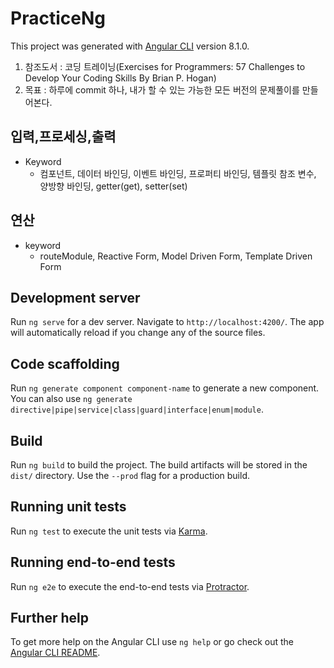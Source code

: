 # PracticeNg

This project was generated with [Angular CLI](https://github.com/angular/angular-cli) version 8.1.0.

1. 참조도서 : 코딩 트레이닝(Exercises for Programmers: 57 Challenges to Develop Your Coding Skills
          By Brian P. Hogan)
1. 목표 : 하루에 commit 하나, 내가 할 수 있는 가능한 모든 버전의 문제풀이를 만들어본다.

## 입력,프로세싱,출력
- Keyword
  - 컴포넌트, 데이터 바인딩, 이벤트 바인딩, 프로퍼티 바인딩, 템플릿 참조 변수, 양방향 바인딩,
   getter(get), setter(set)
   
## 연산
- keyword
    - routeModule, Reactive Form, Model Driven Form, Template Driven Form


## Development server

Run `ng serve` for a dev server. Navigate to `http://localhost:4200/`. The app will automatically reload if you change any of the source files.

## Code scaffolding

Run `ng generate component component-name` to generate a new component. You can also use `ng generate directive|pipe|service|class|guard|interface|enum|module`.

## Build

Run `ng build` to build the project. The build artifacts will be stored in the `dist/` directory. Use the `--prod` flag for a production build.

## Running unit tests

Run `ng test` to execute the unit tests via [Karma](https://karma-runner.github.io).

## Running end-to-end tests

Run `ng e2e` to execute the end-to-end tests via [Protractor](http://www.protractortest.org/).

## Further help

To get more help on the Angular CLI use `ng help` or go check out the [Angular CLI README](https://github.com/angular/angular-cli/blob/master/README.md).
